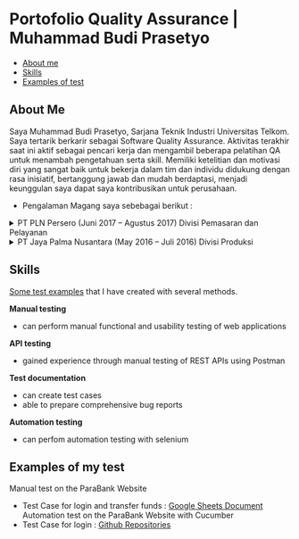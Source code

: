 # Portofolio Quality Assurance | Muhammad Budi Prasetyo

- [About me](#about-me)
- [Skills](#skills)
- [Examples of test](#examples-of-my-test)

## About Me
Saya Muhammad Budi Prasetyo, Sarjana Teknik Industri Universitas Telkom. Saya tertarik berkarir sebagai Software Quality Assurance. Aktivitas terakhir saat ini aktif sebagai pencari kerja dan mengambil beberapa pelatihan QA untuk menambah pengetahuan serta skill. Memiliki ketelitian dan motivasi diri yang sangat baik untuk bekerja dalam tim dan individu didukung dengan rasa inisiatif, bertanggung jawab dan mudah berdaptasi, menjadi keunggulan saya dapat saya kontribusikan untuk perusahaan.

- Pengalaman Magang saya sebebagai berikut :
<details>
  <summary>PT PLN Persero (Juni 2017 – Agustus 2017) Divisi Pemasaran dan Pelayanan </summary>
  
  - Melakukan callback untuk mengetahui kepuasan pelanggan terhadap pelayanan yang diberikan oleh petugas lapangan.
</details>
<details>
  <summary>PT Jaya Palma Nusantara (May 2016 – Juli 2016) Divisi Produksi </summary>
  
- Melakukan monitoring pensortiran buah yang layak untuk diolah
- Melakukan monitoring rebusan agar suhu tetap sesuai
</details>

## Skills
[Some test examples](examples-of-my-test) that I have created with several methods.

__Manual testing__
  * can perform manual functional and usability testing of web applications

__API testing__
  * gained experience through manual testing of REST APIs using Postman

__Test documentation__
  * can create test cases
  * able to prepare comprehensive bug reports

__Automation testing__
  * can perfom automation testing with selenium

## Examples of my test

Manual test on the ParaBank Website
- Test Case for login and transfer funds : [Google Sheets Document](https://docs.google.com/spreadsheets/d/1qcapyyGzFMAYoTFpgLn1GkEIL0Z59PGBJR0poqVPVl8/edit#gid=0)
Automation test on the ParaBank Website with Cucumber
- Test Case for login : [Github Repositories](https://github.com/PrasJr/Automation-Test-Parabank/actions/runs/4498234955/jobs/7914614474)
